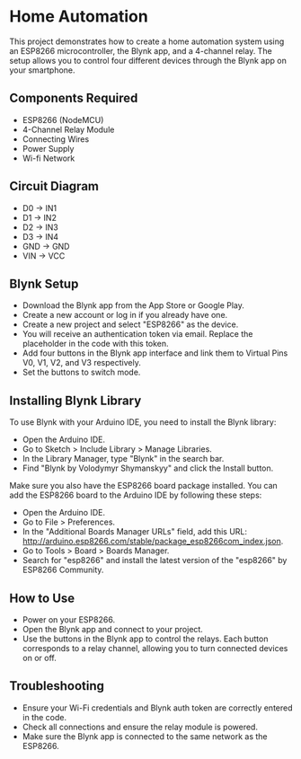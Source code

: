 # Home Automation
 This project demonstrates how to create a home automation system using an ESP8266 microcontroller, the Blynk app, and a 4-channel relay. The setup allows you to control four different devices through the Blynk app on your smartphone.

 ## Components Required
 * ESP8266 (NodeMCU)
 * 4-Channel Relay Module
 * Connecting Wires
 * Power Supply
 * Wi-fi Network

 ## Circuit Diagram
 * D0 -> IN1
 * D1 -> IN2
 * D2 -> IN3
 * D3 -> IN4
 * GND -> GND
 * VIN -> VCC

 ## Blynk Setup
 * Download the Blynk app from the App Store or Google Play.
 * Create a new account or log in if you already have one.
 * Create a new project and select "ESP8266" as the device.
 * You will receive an authentication token via email. Replace the placeholder in the code with this token.
 * Add four buttons in the Blynk app interface and link them to Virtual Pins V0, V1, V2, and V3 respectively.
 * Set the buttons to switch mode.

 ## Installing Blynk Library
  To use Blynk with your Arduino IDE, you need to install the Blynk library:
  * Open the Arduino IDE.
  * Go to Sketch > Include Library > Manage Libraries.
  * In the Library Manager, type "Blynk" in the search bar.
  * Find "Blynk by Volodymyr Shymanskyy" and click the Install button.

Make sure you also have the ESP8266 board package installed. You can add the ESP8266 board to the Arduino IDE by following these steps:
* Open the Arduino IDE.
* Go to File > Preferences.
* In the "Additional Boards Manager URLs" field, add this URL: http://arduino.esp8266.com/stable/package_esp8266com_index.json.
* Go to Tools > Board > Boards Manager.
* Search for "esp8266" and install the latest version of the "esp8266" by ESP8266 Community.

## How to Use
* Power on your ESP8266.
* Open the Blynk app and connect to your project.
* Use the buttons in the Blynk app to control the relays. Each button corresponds to a relay channel, allowing you to turn connected devices on or off.

## Troubleshooting
* Ensure your Wi-Fi credentials and Blynk auth token are correctly entered in the code.
* Check all connections and ensure the relay module is powered.
* Make sure the Blynk app is connected to the same network as the ESP8266.

